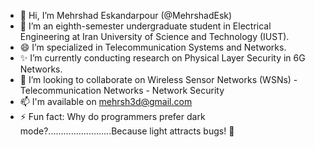 - 👋 Hi, I’m Mehrshad Eskandarpour (@MehrshadEsk)
- 👀 I’m an eighth-semester undergraduate student in Electrical Engineering at Iran University of Science and Technology (IUST).
- 😄 I’m specialized in Telecommunication Systems and Networks.
- ✨ I’m currently conducting research on Physical Layer Security in 6G Networks.
- 💞️ I’m looking to collaborate on Wireless Sensor Networks (WSNs) - Telecommunication Networks - Network Security
- 📫 I'm available on mehrsh3d@gmail.com
- ⚡ Fun fact: Why do programmers prefer dark mode?.........................Because light attracts bugs! 🐛

<!---
MehrshadEsk/MehrshadEsk is a ✨ special ✨ repository because its `README.md` (this file) appears on your GitHub profile.
You can click the Preview link to take a look at your changes.
--->
